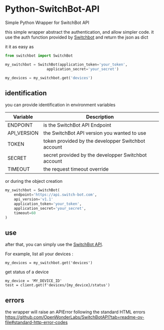 # Python-SwitchBot-API
 Simple Python Wrapper for SwitchBot API



this simple wrapper abstract the authentication, and allow simpler code. it use the auth function provided by [Switchbot](https://github.com/OpenWonderLabs/SwitchBotAPI?tab=readme-ov-file#python-3-example-code) and return the json as dict

it it as easy as

```python
from switchbot import SwitchBot

my_switchbot = SwitchBot(application_token='your_token',
                   application_secret='your_secret')

my_devices = my_switchbot.get('devices')
```

## identification

you can provide identification in environment variables 

| Variable    | Description                                         |
| ----------- | --------------------------------------------------- |
| ENDPOINT    | is the SwitchBot API Endpoint                       |
| API_VERSION | the SwitchBot API version you wanted to use         |
| TOKEN       | token provided by the developper Switchbot account  |
| SECRET      | secret provided by the developper Switchbot account |
| TIMEOUT     | the request timeout override                        |

or during the object creation

```python
my_switchbot = SwitchBot(
    endpoint='https://api.switch-bot.com',
    api_version='v1.1' 
    application_token='your_token',
    application_secret='your_secret',
    timeout=60
)
```

 ## use

after that, you can simply use the [SwitchBot API](https://github.com/OpenWonderLabs/SwitchBotAPI). 

For example, list all your devices :

```
my_devices = my_switchbot.get('devices')
```

get status of a device

```
my_device = 'MY_DEVICE_ID'
test = client.get(f'devices/{my_device}/status')
```

## errors

the wrapper will raise an APIError following the standard HTML errors https://github.com/OpenWonderLabs/SwitchBotAPI?tab=readme-ov-file#standard-http-error-codes

